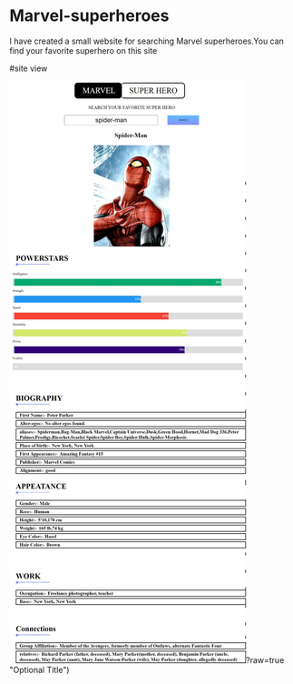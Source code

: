 # Marvel-superheroes

I have created a small website for searching Marvel superheroes.You can find your favorite superhero on this site


#site view

![Alt text](https://github.com/V4Ual/Marvel-superheroes/blob/main/Image%203.jpg)?raw=true "Optional Title")
